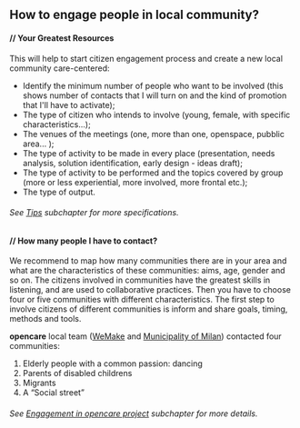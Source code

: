 ## How to engage people in local community?

#### // Your Greatest Resources

This will help to start citizen engagement process and create a new local community care-centered:

- Identify the minimum number of people who want to be involved (this shows number of contacts that I will turn on and the kind of promotion that I'll have to activate);
- The type of citizen who intends to involve (young, female,  with specific characteristics...);
- The venues of the meetings (one, more than one, openspace, pubblic area... );
- The type of activity to be made in every place (presentation, needs analysis, solution identification, early design - ideas draft);
- The type of activity to be performed and the topics covered by group (more or less experiential, more involved, more frontal etc.);
- The type of output.

###### See [Tips](general_notes.html) subchapter for more specifications.


#### // How many people I have to contact?

We recommend to map how many communities there are in your area and what are the characteristics of these communities: aims, age, gender and so on.
The citizens involved in communities have the greatest skills in listening, and are used to collaborative practices.
Then you have to choose four or five communities with different characteristics.
The first step to involve citizens of different communities is inform and share goals, timing, methods and tools.

**opencare** local team ([WeMake](wemake.cc) and [Municipality of Milan](www.comune.milano.it)) contacted four communities:

1. Elderly people with a common passion: dancing
2. Parents of disabled childrens
3. Migrants
4. A “Social street”

###### See [Engagement in opencare project](engagement_in_opencare_project.html) subchapter for more details.
